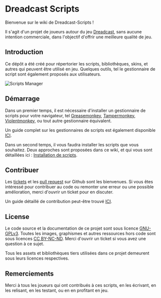# Dreadcast Scripts

Bienvenue sur le wiki de Dreadcast-Scripts !

Il s'agit d'un projet de joueurs autour du jeu [Dreadcast](https://www.dreadcast.net), sans aucune intention commerciale, dans l'objectif d'offrir une meilleure qualité de jeu.

## Introduction

Ce dépôt a été créé pour répertorier les scripts, bibliothèques, skins, et autres qui peuvent être utilisé en jeu.
Quelques outils, tel le gestionnaire de script sont également proposés aux utilisateurs.

![Scripts Manager](https://i.imgur.com/L2NEhx1.png)

## Démarrage

Dans un premier temps, il est nécessaire d'installer un gestionnaire de scripts pour votre navigateur, tel [Greasemonkey](https://addons.mozilla.org/fr/firefox/addon/greasemonkey/), [Tampermonkey](https://www.tampermonkey.net/), [Violentmonkey](https://violentmonkey.github.io/), ou tout autre gestionnaire équivalent.

Un guide complet sur les gestionnaires de scripts est également disponible [ICI](https://github.com/Isilin/dreadcast-scripts/wiki/Gestionnaires-de-scripts).

Dans un second temps, il vous faudra installer les scripts que vous souhaitez. Deux approches sont proposées dans ce wiki, et qui vous sont détaillées ici : [Installation de scripts](https://github.com/Isilin/dreadcast-scripts/wiki/Installation).

## Contribuer

Les [tickets](https://github.com/Isilin/dreadcast-scripts/issues) et les [pull request](https://github.com/Isilin/dreadcast-scripts/pulls) sur Github sont les bienvenues. Si vous êtes intéressé pour contribuer au code ou remonter une erreur ou une possible amélioration, merci d'ouvrir un ticket pour en discuter.

Un guide détaillé de contribution peut-être trouvé [ICI](https://github.com/Isilin/dreadcast-scripts/blob/main/CONTRIBUTING.md).

## License

Le code source et la documentation de ce projet sont sous licence [GNU-GPLv3](https://github.com/Isilin/dreadcast-scripts/blob/main/LICENSE.md). Toutes les images, graphismes et autres ressources hors code sont sous licences [CC BY-NC-ND](https://creativecommons.org/licenses/by-nc-nd/4.0/). Merci d'ouvrir un ticket si vous avez une question à ce sujet.

Tous les assets et bibliothèques tiers utilisées dans ce projet demeurent sous leurs licences respectives.

## Remerciements

Merci à tous les joueurs qui ont contribués à ces scripts, en les écrivant, en les relisant, en les testant, ou en en profitant en jeu.

